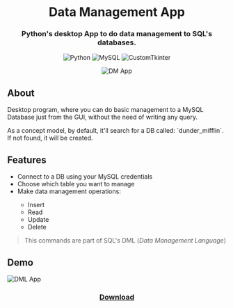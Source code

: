 <h1 align="center">Data Management App</h1>

<h3 align="center">Python's desktop App to do data management to SQL's databases.</h3>

<div align="center">

  ![Python](https://img.shields.io/badge/_-blue?style=plastic&logo=python&logoColor=white&label=Python&labelColor=blue)
  ![MySQL](https://img.shields.io/badge/_-blue?style=plastic&logo=MySQL&logoColor=white&label=MySQL&labelColor=blue)
  ![CustomTkinter](https://img.shields.io/badge/_-blue?style=plastic&label=CustomTkinter&labelColor=blue)

</div>

<div align="center"> 

![DM App](https://github.com/EmanuelRodriguezBedeman/SQL-DML-App/assets/93904438/882f9792-5b0e-43c3-8c15-ed92326e60e9)

</div>

<h2>About</h2>
<p>Desktop program, where you can do basic management to a MySQL Database just from the GUI, without the need of writing any query.</p>
<p>As a concept model, by default, it'll search for a DB called: `dunder_mifflin`. If not found, it will be created.</p>

<h2>Features</h2>

<ul>
    <li>Connect to a DB using your MySQL credentials</li>
    <li>Choose which table you want to manage</li>
    <li>Make data management operations:</li>
    <ul>
        <li>Insert</li>
        <li>Read</li>
        <li>Update</li>
        <li>Delete</li>
    </ul>
</ul>

> This commands are part of SQL's DML (*Data Management Language*)

<h2>Demo</h2>

![DML App](https://github.com/EmanuelRodriguezBedeman/SQL-DML-App/assets/93904438/125c63ef-b0c1-4439-becb-d10a921faec6)

<h3 align="center"><a href="https://github.com/EmanuelRodriguezBedeman/SQL-DML-App/archive/refs/heads/main.zip" download="DM App">Download</a></h3>